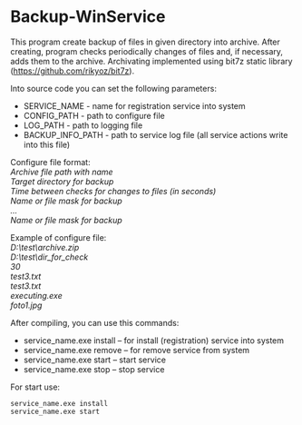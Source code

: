 # Backup-WinService
This program create backup of files in given directory into archive. After creating, program checks periodically changes of files and, if necessary, adds them to the archive.
Archivating implemented using bit7z static library (https://github.com/rikyoz/bit7z).

Into source code you can set the following parameters:
* SERVICE_NAME - name for registration service into system
* CONFIG_PATH - path to configure file
* LOG_PATH - path to logging file
* BACKUP_INFO_PATH - path to service log file (all service actions write into this file)
  
Configure file format:  
*Archive file path with name  
Target directory for backup  
Time between checks for changes to files (in seconds)  
Name or file mask for backup  
...  
Name or file mask for backup*

Example of configure file:  
*D:\test\archive.zip  
D:\test\dir_for_check  
30  
test3.txt  
test3.txt  
executing.exe  
foto1.jpg*

After compiling, you can use this commands:  
* service_name.exe install – for install (registration) service into system
* service_name.exe remove – for remove service from system
* service_name.exe start – start service
* service_name.exe stop – stop service

For start use:
```
service_name.exe install
service_name.exe start
```
